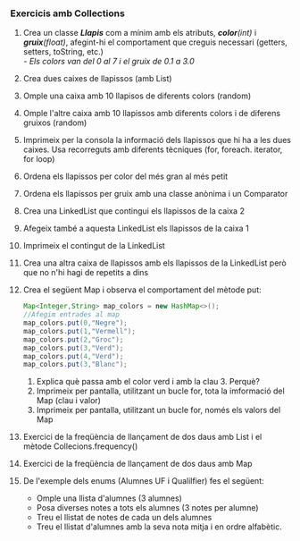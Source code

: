 ### Exercicis amb Collections

1. Crea un classe _**Llapis**_ com a mínim amb els atributs, _**color**(int)_ i _**gruix**(float)_, afegint-hi el comportament que creguis necessari (getters, setters, toString, etc.)  
   _- Els colors van del 0 al 7 i el gruix de 0.1 a 3.0_
2. Crea dues caixes de llapissos (amb List)
3. Omple una caixa amb 10 llapisos de diferents colors (random)
4. Omple l'altre caixa amb 10 llapissos amb diferents colors i de diferens gruixos (random)
5. Imprimeix per la consola la informació dels llapissos que hi ha a les dues caixes. Usa recorreguts amb diferents tècniques (for, foreach. iterator, for loop)
6. Ordena els llapissos per color del més gran al més petit
7. Ordena els llapissos per gruix amb una classe anònima i un Comparator
8. Crea una LinkedList que contingui els llapissos de la caixa 2
9. Afegeix també a aquesta LinkedList els llapissos de la caixa 1
10. Imprimeix el contingut de la LinkedList
11. Crea una altra caixa de llapissos amb els llapissos de la LinkedList però que no n'hi hagi de repetits a dins
12. Crea el següent Map i observa el comportament del mètode put:
    ``` java
    Map<Integer,String> map_colors = new HashMap<>();  
    //Afegim entrades al map
    map_colors.put(0,"Negre");
    map_colors.put(1,"Vermell");
    map_colors.put(2,"Groc");
    map_colors.put(3,"Verd");
    map_colors.put(4,"Verd");
    map_colors.put(3,"Blanc");
    ```
    1. Explica què passa amb el color verd i amb la clau 3. Perquè?
    2. Imprimeix per pantalla, utilitzant un bucle for, tota la imformació del Map (clau i valor)
    3. Imprimeix per pantalla, utilitzant un bucle for, només els valors del Map

13. Exercici de la freqüència de llançament de dos daus amb List i el mètode Collecions.frequency()
14. Exercici de la freqüència de llançament de dos daus amb Map
15. De l'exemple dels enums (Alumnes UF i Qualilfier) fes el següent:
    - Omple una llista d'alumnes (3 alumnes)
    - Posa diverses notes a tots els alumnes (3 notes per alumne)
    - Treu el llistat de notes de cada un dels alumnes
    - Treu el llistat d'alumnes amb la seva nota mitja i en ordre alfabètic.